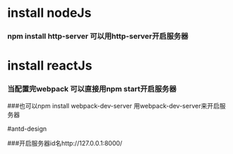 # install nodeJs

### npm install http-server 可以用http-server开启服务器 

# install reactJs

### 当配置完webpack 可以直接用npm start开启服务器
###也可以npm install webpack-dev-server 用webpack-dev-server来开启服务器

#antd-design

###开启服务器id名http://127.0.0.1:8000/
